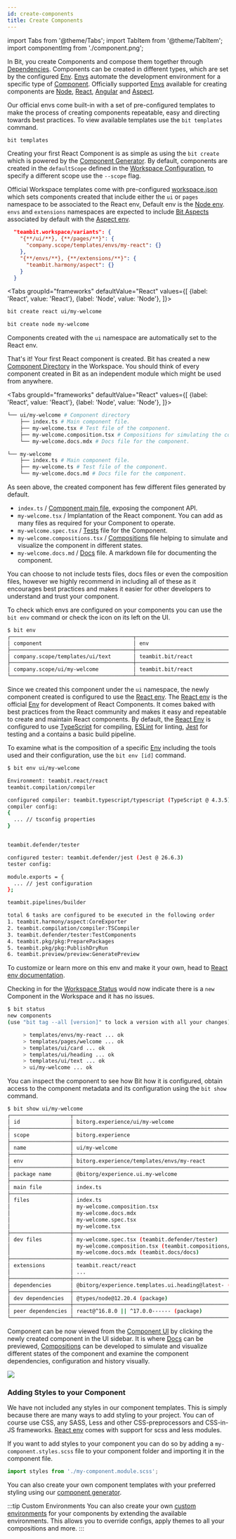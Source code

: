 ```yaml
---
id: create-components
title: Create Components
---
```


import Tabs from '@theme/Tabs';
import TabItem from '@theme/TabItem';
import componentImg from './component.png';

In Bit, you create Components and compose them together through [Dependencies](dependencies/overview). Components can be created in different types, which are set by the configured [Env](/envs/env). [Envs](/envs/overview) automate the development environment for a specific type of [Component](/components/overview). Officially supported [Envs](/envs/overview) available for creating components are [Node](/node/overview), [React](/react/overview), [Angular](/angular/overview) and [Aspect](/extending-bit/aspect). 

Our official envs come built-in with a set of pre-configured templates to make the process of creating components repeatable, easy and directing towards best practices. To view available templates use the `bit templates` command.

```bash
bit templates
```

Creating your first React Component is as simple as using the `bit create` which is powered by the [Component Generator](/generator/overview). By default, components are created in the `defaultScope` defined in the [Workspace Configuration](/workspace/config), to specify a different scope use the `--scope` flag.

Official Workspace templates come with pre-configured [workspace.json](/workspace/workspace-configuration) which sets components created that include either the `ui` or `pages` namespace to be associated to the React env, Default env is the [Node env](/node/overview). `envs` and `extensions` namespaces are expected to include [Bit Aspects](extending-bit/aspect) associated by default with the [Aspect env](extending-bit/aspect-env).

```json
  "teambit.workspace/variants": {
    "{**/ui/**}, {**/pages/**}": {
      "company.scope/templates/envs/my-react": {}
    },
    "{**/envs/**}, {**/extensions/**}": {
      "teambit.harmony/aspect": {}
    }
  }
```

<Tabs
groupId="frameworks"
defaultValue="React"
values={[
{label: 'React', value: 'React'},
{label: 'Node', value: 'Node'},
]}>
<TabItem value="React">

```bash
bit create react ui/my-welcome
```

  </TabItem>
  <TabItem value="Node">

```bash
bit create node my-welcome
```

  </TabItem>
</Tabs>

Components created with the `ui` namespace are automatically set to the React env.

That's it! Your first React component is created. Bit has created a new [Component Directory](/workspace/component-directory) in the Workspace. You should think of every component created in Bit as an independent module which might be used from anywhere.

<Tabs
groupId="frameworks"
defaultValue="React"
values={[
{label: 'React', value: 'React'},
{label: 'Node', value: 'Node'},
]}>
<TabItem value="React">

```bash
└── ui/my-welcome # Component directory
    ├── index.ts # Main component file.
    ├── my-welcome.tsx # Test file of the component.
    ├── my-welcome.composition.tsx # Compositions for simulating the component in different states. 
    └── my-welcome.docs.mdx # Docs file for the component.
```

  </TabItem>
  <TabItem value="Node">

```bash
└── my-welcome
    ├── index.ts # Main component file.
    ├── my-welcome.ts # Test file of the component.
    └── my-welcome.docs.md # Docs file for the component.
```

  </TabItem>
</Tabs>

As seen above, the created component has few different files generated by default.
- `index.ts` / [Component main file](/components/main-file), exposing the component API.
- `my-welcome.tsx` / Implantation of the React component. You can add as many files as required for your Component to operate.
- `my-welcome.spec.tsx` / [Tests](/tests/overview) file for the Component.
- `my-welcome.compositions.tsx` / [Compositions](/compositions/overview) file helping to simulate and visualize the component in different states.
- `my-welcome.docs.md` / [Docs](/docs/overview) file. A markdown file for documenting the component.

You can choose to not include tests files, docs files or even the composition files, however we highly recommend in including all of these as it encourages best practices and makes it easier for other developers to understand and trust your component.


To check which envs are configured on your components you can use the `bit env` command or check the icon on its left on the UI.

```bash
$ bit env
┌───────────────────────────────────────┬───────────────────────────────────────┐
│ component                             │ env                                   │
├───────────────────────────────────────┼───────────────────────────────────────┤
│ company.scope/templates/ui/text       │ teambit.bit/react                     │
├───────────────────────────────────────┼───────────────────────────────────────┤
│ company.scope/ui/my-welcome           │ teambit.bit/react                     │
└───────────────────────────────────────┴───────────────────────────────────────┘
```

Since we created this component under the `ui` namespace, the newly component created is configured to use the [React env](/react/overview). The [React env](/) is the official [Env](/envs/env) for development of React Components. It comes baked with best practices from the React community and makes it easy and repeatable to create and maintain React components. By default, the [React Env](/react/overview) is configured to use [TypeScript](/typescript/overview) for compiling, [ESLint](/eslint/overview) for linting, [Jest](/jest/overview) for testing and a contains a basic build pipeline. 

To examine what is the composition of a specific [Env](/envs/env) including the tools used and their configuration, use the `bit env [id]` command.

```bash
$ bit env ui/my-welcome

Environment: teambit.react/react
teambit.compilation/compiler

configured compiler: teambit.typescript/typescript (TypeScript @ 4.3.5)
compiler config:
{
  ... // tsconfig properties
}


teambit.defender/tester

configured tester: teambit.defender/jest (Jest @ 26.6.3)
tester config:

module.exports = {
  ... // jest configuration
};

teambit.pipelines/builder

total 6 tasks are configured to be executed in the following order
1. teambit.harmony/aspect:CoreExporter
2. teambit.compilation/compiler:TSCompiler
3. teambit.defender/tester:TestComponents
4. teambit.pkg/pkg:PreparePackages
5. teambit.pkg/pkg:PublishDryRun
6. teambit.preview/preview:GeneratePreview
```

To customize or learn more on this env and make it your own, head to [React env documentation](/getting-started/compose-an-env).

Checking in for the [Workspace Status](/workspace/status) would now indicate there is a `new` Component in the Workspace and it has no issues.

```bash
$ bit status
new components
(use "bit tag --all [version]" to lock a version with all your changes)

     > templates/envs/my-react ... ok
     > templates/pages/welcome ... ok
     > templates/ui/card ... ok
     > templates/ui/heading ... ok
     > templates/ui/text ... ok
     > ui/my-welcome ... ok
```

You can inspect the component to see how Bit how it is configured, obtain access to the component metadata and its configuration using the `bit show` command. 

```bash
$ bit show ui/my-welcome
┌───────────────────┬────────────────────────────────────────────────────────────────┐
│ id                │ bitorg.experience/ui/my-welcome                                │
├───────────────────┼────────────────────────────────────────────────────────────────┤
│ scope             │ bitorg.experience                                              │
├───────────────────┼────────────────────────────────────────────────────────────────┤
│ name              │ ui/my-welcome                                                  │
├───────────────────┼────────────────────────────────────────────────────────────────┤
│ env               │ bitorg.experience/templates/envs/my-react                      │
├───────────────────┼────────────────────────────────────────────────────────────────┤
│ package name      │ @bitorg/experience.ui.my-welcome                               │
├───────────────────┼────────────────────────────────────────────────────────────────┤
│ main file         │ index.ts                                                       │
├───────────────────┼────────────────────────────────────────────────────────────────┤
│ files             │ index.ts                                                       │
│                   │ my-welcome.composition.tsx                                     │
│                   │ my-welcome.docs.mdx                                            │
│                   │ my-welcome.spec.tsx                                            │
│                   │ my-welcome.tsx                                                 │
├───────────────────┼────────────────────────────────────────────────────────────────┤
│ dev files         │ my-welcome.spec.tsx (teambit.defender/tester)                  │
│                   │ my-welcome.composition.tsx (teambit.compositions/compositions) │
│                   │ my-welcome.docs.mdx (teambit.docs/docs)                        │
├───────────────────┼────────────────────────────────────────────────────────────────┤
│ extensions        │ teambit.react/react                                            │
│                   │ ...                                                            │
├───────────────────┼────────────────────────────────────────────────────────────────┤
│ dependencies      │ @bitorg/experience.templates.ui.heading@latest- (component)    │
├───────────────────┼────────────────────────────────────────────────────────────────┤
│ dev dependencies  │ @types/node@12.20.4 (package)                                  │
├───────────────────┼────────────────────────────────────────────────────────────────┤
│ peer dependencies │ react@^16.8.0 || ^17.0.0------ (package)                       │
└───────────────────┴────────────────────────────────────────────────────────────────┘
```

Component can be now viewed from the [Component UI](/components/ui) by clicking the newly created component in the UI sidebar. It is where [Docs](/docs/overview) can be previewed, [Compositions](/compositions/overview) can be developed to simulate and visualize different states of the component and examine the component dependencies, configuration and history visually.

<img src={componentImg} />

### Adding Styles to your Component

We have not included any styles in our component templates. This is simply because there are many ways to add styling to your project. You can of course use CSS, any SASS, Less and other CSS-preprocessors and CSS-in-JS frameworks. [React env](/react/overview) comes with support for scss and less modules.

If you want to add styles to your component you can do so by adding a `my-component.styles.scss` file to your component folder and importing it in the component file.

```ts
import styles from './my-component.module.scss';
```

You can also create your own component templates with your preferred styling using our [component generator](/).


:::tip Custom Environments
You can also create your own [custom environments](/) for your components by extending the available environments. This allows you to override configs, apply themes to all your compositions and more.
:::
